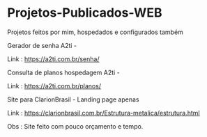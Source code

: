 # Projetos-Publicados-WEB
Projetos feitos por mim, hospedados e configurados também

Gerador de senha A2ti - 

Link : https://a2ti.com.br/senha/ 


Consulta de planos hospedagem A2ti - 

Link : https://a2ti.com.br/planos/ 


Site para ClarionBrasil - Landing page apenas 

Link : https://clarionbrasil.com.br/Estrutura-metalica/estrutura.html

Obs : Site feito com pouco orçamento e tempo.
